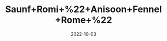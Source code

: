 ---
title: 'Saunf+Romi+%22+Anisoon+Fennel+Rome+%22'
date: '2022-10-03' 
metatag: '' 
inventory: '0' 
draft: false 
# meta description 
shortDescripton: 'Fennel%ef%bf%bdhelps+to+lose+weight%2c+increases+bile+production%2c+is+an+anti-bacterial+and+reduces+pain.%ef%bf%bdFennel%ef%bf%bdseed+oil+eases+joint+pains+when+massaged.'
description: 'Seed'
longdescription: ''
featured: True
# product Price
price: '60.0'
# Product Short Description
shortDescription: 'Fennel%ef%bf%bdhelps+to+lose+weight%2c+increases+bile+production%2c+is+an+anti-bacterial+and+reduces+pain.%ef%bf%bdFennel%ef%bf%bdseed+oil+eases+joint+pains+when+massaged.'
productID: 'E28BC354-5924-ED11-9968-005056B3A416'
type: 'products'
category: 'Seed' 
thumnailproduct: 'https://eraconnect.blob.core.windows.net/product-images/aminsaddiquidawakhana/E28BC354-5924-ED11-9968-005056B3A416.webp' 
images:
  - image: 'https://eraconnect.blob.core.windows.net/product-images/aminsaddiquidawakhana/E28BC354-5924-ED11-9968-005056B3A416.webp'  
Variants:
---